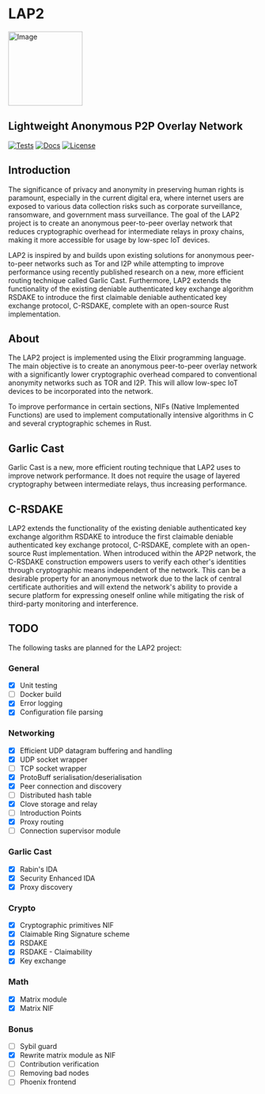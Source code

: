 # LAP2
<img src="https://user-images.githubusercontent.com/42644807/234358607-a11e2223-3ddf-489d-af27-5392e65dc4a5.png" alt="Image" width="150" height="150">

## Lightweight Anonymous P2P Overlay Network
[![Tests](https://img.shields.io/github/actions/workflow/status/r1ghtwr0ng/lap2/.github/workflows/elixir.yml?branch=master&label=Elixir%20CI&logo=github)](https://github.com/r1ghtwr0ng/lap2/actions/workflows/elixir.yml)
[![Docs](https://img.shields.io/badge/Docs-LAP2%20Docs-blue)](https://r1ghtwr0ng.github.io/lap2/LAP2.html)
[![License](https://badgen.net/badge/License/MIT/blue)](https://opensource.org/licenses/MIT)
## Introduction


The significance of privacy and anonymity in preserving human rights is paramount, especially in the current digital era, where internet users are exposed to various data collection risks such as corporate surveillance, ransomware, and government mass surveillance. The goal of the LAP2 project is to create an anonymous peer-to-peer overlay network that reduces cryptographic overhead for intermediate relays in proxy chains, making it more accessible for usage by low-spec IoT devices. 

LAP2 is inspired by and builds upon existing solutions for anonymous peer-to-peer networks such as Tor and I2P while attempting to improve performance using recently published research on a new, more efficient routing technique called Garlic Cast. Furthermore, LAP2 extends the functionality of the existing deniable authenticated key exchange algorithm RSDAKE to introduce the first claimable deniable authenticated key exchange protocol, C-RSDAKE, complete with an open-source Rust implementation.

## About

The LAP2 project is implemented using the Elixir programming language. The main objective is to create an anonymous peer-to-peer overlay network with a significantly lower cryptographic overhead compared to conventional anonymity networks such as TOR and I2P. This will allow low-spec IoT devices to be incorporated into the network.

To improve performance in certain sections, NIFs (Native Implemented Functions) are used to implement computationally intensive algorithms in C and several cryptographic schemes in Rust.

## Garlic Cast

Garlic Cast is a new, more efficient routing technique that LAP2 uses to improve network performance. It does not require the usage of layered cryptography between intermediate relays, thus increasing performance.

## C-RSDAKE

LAP2 extends the functionality of the existing deniable authenticated key exchange algorithm RSDAKE to introduce the first claimable deniable authenticated key exchange protocol, C-RSDAKE, complete with an open-source Rust implementation. When introduced within the AP2P network, the C-RSDAKE construction empowers users to verify each other's identities through cryptographic means independent of the network. This can be a desirable property for an anonymous network due to the lack of central certificate authorities and will extend the network's ability to provide a secure platform for expressing oneself online while mitigating the risk of third-party monitoring and interference.

## TODO

The following tasks are planned for the LAP2 project:

### General

- [x] Unit testing
- [ ] Docker build
- [x] Error logging
- [x] Configuration file parsing

### Networking

- [x] Efficient UDP datagram buffering and handling
- [x] UDP socket wrapper
- [ ] TCP socket wrapper
- [x] ProtoBuff serialisation/deserialisation
- [x] Peer connection and discovery
- [ ] Distributed hash table
- [x] Clove storage and relay
- [ ] Introduction Points
- [x] Proxy routing
- [ ] Connection supervisor module

### Garlic Cast

- [x] Rabin's IDA
- [x] Security Enhanced IDA
- [x] Proxy discovery

### Crypto

- [x] Cryptographic primitives NIF
- [x] Claimable Ring Signature scheme
- [x] RSDAKE
- [x] RSDAKE - Claimability
- [x] Key exchange

### Math

- [x] Matrix module
- [x] Matrix NIF

### Bonus
- [ ] Sybil guard
- [x] Rewrite matrix module as NIF
- [ ] Contribution verification
- [ ] Removing bad nodes
- [ ] Phoenix frontend
